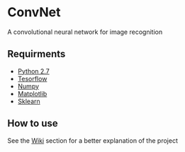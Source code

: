 # ConvNet
A convolutional neural network for image recognition

## Requirments

- [Python 2.7](https://www.python.org/download/releases/2.7/)
- [Tesorflow](https://www.tensorflow.org/)
- [Numpy](https://github.com/numpy/numpy)
- [Matplotlib](https://matplotlib.org/)
- [Sklearn](http://scikit-learn.org/stable/)

## How to use

See the [Wiki](https://github.com/kYroL01/ConvNet.wiki.git) section for a better explanation of the project
